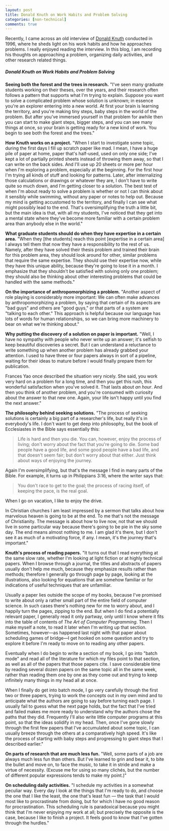 ```yaml
---
layout: post
title: Donald Knuth on Work Habits and Problem Solving
categories: [non-technical]
comments: true
---
```


Recently, I came across an old interview of [Donald Knuth](https://en.wikipedia.org/wiki/Donald_Knuth) conducted in 1996, where he sheds light on his work habits and how he approaches problems. I really enjoyed reading the interview. In this blog, I am recording his thoughts on approaching a problem, organizing daily activities, and other research related things. <!-- more -->


##### Donald Knuth on Work Habits and Problem Solving



**Seeing both the forest and the trees in research.** "I've seen many graduate students working on their theses, over the years, and their research often follows a pattern that supports what I'm trying to explain. Suppose you want to solve a complicated problem whose solution is unknown; in essence you're an explorer entering into a new world. At first your brain is learning the territory, and you're making tiny steps, baby steps in the world of the problem. But after you've immersed yourself in that problem for awhile then you can start to make giant steps, bigger steps, and you can see many things at once, so your brain is getting ready for a new kind of work. You begin to see both the forest and the trees."



**How Knuth works on a project.** "When I start to investigate some topic, during the first days I fill up scratch paper like mad. I mean, I have a huge pile of paper at home, paper that's half-used, used on only one side; I've kept a lot of partially printed sheets instead of throwing them away, so that I can write on the back sides. And I'll use up 20 sheets or more per hour when I'm exploring a problem, especially at the beginning. For the first hour I'm trying all kinds of stuff and looking for patterns. Later, after internalizing those calculations or drawings or whatever they are, I don't have to write quite so much down, and I'm getting closer to a solution. The best test of when I'm about ready to solve a problem is whether or not I can think about it sensibly while swimming, without any paper or notes to help out. Because my mind is getting accustomed to the territory, and finally I can see what might possibly lead to the end. That's oversimplifying the truth a little bit, but the main idea is that, with all my students, I've noticed that they get into a mental state where they've become more familiar with a certain problem area than anybody else in the world."



**What graduate students should do when they have expertise in a certain area.** "When they [the students] reach this point [expertise in a certain area] I always tell them that now they have a responsibility to the rest of us. Namely, after they have solved their thesis problem and trained their brain for this problem area, they should look around for other, similar problems that require the same expertise. They should use their expertise now, while they have this unique ability, because they're going to lose it in a month. I emphasize that they shouldn't be satisfied with solving only one problem; they should also be thinking about other interesting problems that could be handled with the same methods."



**On the importance of anthropomorphizing a problem.** "Another aspect of role playing is considerably more important: We can often make advances by anthropomorphizing a problem, by saying that certain of its aspects are "bad guys" and others are "good guys," or that parts of a system are "talking to each other." This approach is helpful because our language has lots of words for human relationships, so we can bring more machinery to bear on what we're thinking about."



**Why putting the discovery of a solution on paper is important.** "Well, I have no sympathy with people who never write up an answer; it's selfish to keep beautiful discoveries a secret. But I can understand a reluctance to write something up when another problem has already grabbed your attention. I used to have three or four papers always in sort of a pipeline, waiting for their ideas to mature before I would finally prepare them for publication.

Frances Yao once described the situation very nicely. She said, you work very hard on a problem for a long time, and then you get this rush, this wonderful satisfaction when you've solved it. That lasts about *an hour*. And then you think of another problem, and you're consumed with curiosity about the answer to that new one. Again, your life isn't happy until you find the next answer."



**The philosophy behind seeking solutions.** "The process of seeking solutions is certainly a big part of a researcher's life, but really it's in everybody's life. I don't want to get deep into philosophy, but the book of Ecclesiastes in the Bible says  essentially this:

> Life is hard and then you die. You can, however, enjoy the process of living; don't worry about the fact that you're going to die. Some bad people have a good life, and some good people have a bad life, and that doesn't seem fair; but don't worry about that either. Just think about ways of enjoying the journey.

Again I'm oversimplifying, but that's the message I find in many parts of the Bible. For example, it turns up in Philippians 3:16, where the writer says that:

> You don't race to get to the goal; the process of racing itself, of keeping the pace, is the real goal.  

When I go on vacation, I like to enjoy the drive.

In Christian churches I am least impressed by a sermon that talks about how marvelous heaven is going to be at the end. To me that's not the message of Christianity. The message is about how to live now, not that we should live in some particular way because there's going to be pie in the sky some day. The end means almost nothing to me. I am glad it's there, but I don't see it as much of a motivating force, if any. I mean, it's the journey that's important."



**Knuth's process of reading papers.** "It turns out that I read everything at the same slow rate, whether I'm looking at light fiction or at highly technical papers. When I browse through a journal, the titles and abstracts of papers usually don't help me much, because they emphasize results rather than methods; therefore I generally go through page by page, looking at the illustrations, also looking for equations that are somehow familiar or for indications of useful techniques that are unfamiliar.

Usually a paper lies outside the scope of my books, because I've promised to write about only a rather small part of the entire field of computer science. In such cases there's nothing new for me to worry about, and I happily turn the pages, zipping to the end. But when I do find a potentially relevant paper, I generally read it only partway, only until I know where it fits into the table of contents of *The Art of Computer Programming*. Then I make myself a note, to read it later when I'm writing up that section. Sometimes, however—as happened last night with that paper about scheduling games of bridge—I get hooked on some question and try to explore it before I'm ready to move on to reading any other papers.

Eventually when I do begin to write a section of my book, I go into "batch mode" and read all of the literature for which my files point to that section, as well as all of the papers that those papers cite. I save considerable time by reading several dozen papers on the same topic all in the same week, rather than reading them one by one as they come out and trying to keep infinitely many things in my head all at once.

When I finally do get into batch mode, I go very carefully through the first two or three papers, trying to work the concepts out in my own mind and to anticipate what the authors are going to say before turning each page. I usually fail to guess what the next page holds, but the fact that I've tried and failed makes me more ready to understand why the authors chose the paths that they did. Frequently I'll also write little computer programs at this point, so that the ideas solidify in my head. Then, once I've gone slowly through the first few papers that I've accumulated about some topic, I can usually breeze through the others at a comparatively high speed. It's like the process of starting with baby steps and progressing to giant steps that I described earlier."



**On parts of research that are much less fun.** "Well, some parts of a job are always much less fun than others. But I've learned to grin and bear it, to bite the bullet and move on, to face the music, to take it in stride and make a virtue of necessity. (Excuse me for using so many clichés, but the number of different popular expressions tends to make my point.)"



**On scheduling daily activities.** "I schedule my activities in a somewhat peculiar way. Every day I look at the things that I'm ready to do, and choose the one that I like the least, the one that's least fun — the task that I would most like to procrastinate from doing, but for which I have no good reason for procrastination. This scheduling rule is paradoxical because you might think that I'm never enjoying my work at all; but precisely the opposite is the case, because I like to finish a project. It feels good to know that I've gotten through the hurdles."
